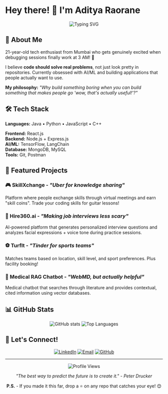 # Hey there! 👋 I'm Aditya Raorane

<div align="center">
  <img src="https://readme-typing-svg.herokuapp.com?font=Fira+Code&pause=1000&color=2196F3&center=true&vCenter=true&width=500&lines=Building+cool+stuff+with+code;Turning+coffee+into+algorithms;AI+enthusiast+%26+problem+solver" alt="Typing SVG" />
</div>

## 🤔 About Me

21-year-old tech enthusiast from Mumbai who gets genuinely excited when debugging sessions finally work at 3 AM! 🌙

I believe **code should solve real problems**, not just look pretty in repositories. Currently obsessed with AI/ML and building applications that people actually want to use.

**My philosophy:** *"Why build something boring when you can build something that makes people go 'wow, that's actually useful!'?"*

## 🛠️ Tech Stack

**Languages:** Java • Python • JavaScript • C++

**Frontend:** React.js  
**Backend:** Node.js + Express.js  
**AI/ML:** TensorFlow, LangChain  
**Database:** MongoDB, MySQL  
**Tools:** Git, Postman

## 🚀 Featured Projects

### 🎮 SkillXchange - *"Uber for knowledge sharing"*
Platform where people exchange skills through virtual meetings and earn "skill coins". Trade your coding skills for guitar lessons!

### 🤖 Hire360.ai - *"Making job interviews less scary"*
AI-powered platform that generates personalized interview questions and analyzes facial expressions + voice tone during practice sessions.

### ⚽ TurfIt - *"Tinder for sports teams"*
Matches teams based on location, skill level, and sport preferences. Plus facility booking!

### 🏥 Medical RAG Chatbot - *"WebMD, but actually helpful"*
Medical chatbot that searches through literature and provides contextual, cited information using vector databases.

## 📊 GitHub Stats

<div align="center">
  <img src="https://github-readme-stats.vercel.app/api?username=AdityaRaorane22&show_icons=true&theme=radical&hide_border=true" alt="GitHub stats" />
  <img src="https://github-readme-stats.vercel.app/api/top-langs/?username=AdityaRaorane22&layout=compact&theme=radical&hide_border=true" alt="Top Languages" />
</div>

## 💬 Let's Connect!

<div align="center">
  
[![LinkedIn](https://img.shields.io/badge/-LinkedIn-0077B5?style=for-the-badge&logo=linkedin&logoColor=white)](https://linkedin.com/in/aditya-raorane)
[![Email](https://img.shields.io/badge/-Email-D14836?style=for-the-badge&logo=gmail&logoColor=white)](mailto:adityanraorane@gmail.com)
[![GitHub](https://img.shields.io/badge/-GitHub-181717?style=for-the-badge&logo=github&logoColor=white)](https://github.com/AdityaRaorane22)

</div>

---

<div align="center">
  <img src="https://komarev.com/ghpvc/?username=AdityaRaorane22&label=Visitors&color=brightgreen&style=flat" alt="Profile Views" />
  
*"The best way to predict the future is to create it." - Peter Drucker*

**P.S.** - If you made it this far, drop a ⭐ on any repo that catches your eye! 😊
</div>
